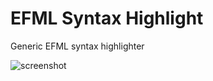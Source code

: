 # EFML Syntax Highlight
Generic EFML syntax highlighter

![screenshot](https://cloud.githubusercontent.com/assets/10512422/24355050/050b34f2-1327-11e7-98f2-8f6fbfc4e07e.png)
